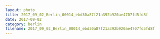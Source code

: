 ```yaml
---
layout: photo
title: 2017_09_02_Berlin_00014_ebd30a87f21a392b920ae4707fd5fd8f
date: 2017-09-02
category: berlin
filename: 2017_09_02_Berlin_00014_ebd30a87f21a392b920ae4707fd5fd8f
---
```

